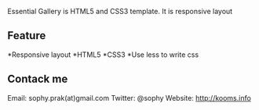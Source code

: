 Essential Gallery is HTML5 and CSS3 template. It is responsive layout 

## Feature
*Responsive layout
*HTML5 
*CSS3
*Use less to write css

## Contack me

Email: sophy.prak(at)gmail.com
Twitter: @sophy
Website: http://kooms.info
